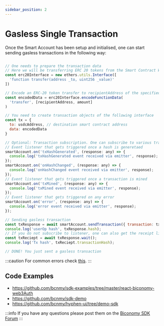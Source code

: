 ```yaml
---
sidebar_position: 2
---
```


# Gasless Single Transaction

Once the Smart Account has been setup and initialised, one can start sending gasless transactions in the following way:

```js

// One needs to prepare the transaction data
// Here we will be transferring ERC 20 tokens from the Smart Contract Wallet to an address
const erc20Interface = new ethers.utils.Interface([
  'function transfer(address _to, uint256 _value)'
])

// Encode an ERC-20 token transfer to recipientAddress of the specified amount
const encodedData = erc20Interface.encodeFunctionData(
  'transfer', [recipientAddress, amount]
)

// You need to create transaction objects of the following interface
const tx = {
  to: usdcAddress, // destination smart contract address
  data: encodedData
}

// Optional: Transaction subscription. One can subscribe to various transaction states
// Event listener that gets triggered once a hash is generetaed
smartAccount.on('txHashGenerated', (response: any) => {
  console.log('txHashGenerated event received via emitter', response);
});
smartAccount.on('onHashChanged', (response: any) => {
  console.log('onHashChanged event received via emitter', response);
});
// Event listener that gets triggered once a transaction is mined
smartAccount.on('txMined', (response: any) => {
  console.log('txMined event received via emitter', response);
});
// Event listener that gets triggered on any error
smartAccount.on('error', (response: any) => {
  console.log('error event received via emitter', response);
});

// Sending gasless transaction
const txResponse = await smartAccount.sendTransaction({ transaction: tx1 });
console.log('userOp hash', txResponse.hash);
// If you do not subscribe to listener, one can also get the receipt like shown below
const txReciept = await txResponse.wait();
console.log('Tx hash', txReciept.transactionHash);

// DONE! You just sent a gasless transaction
```

:::caution
For common errors check [this](https://docs.biconomy.io/references/common-errors).
:::

## Code Examples

- https://github.com/bcnmy/sdk-examples/tree/master/react-biconomy-web3Auth
- https://github.com/bcnmy/sdk-demo
- https://github.com/bcnmy/hyphen-ui/tree/demo-sdk

:::info
If you have any questions please post them on the [Biconomy SDK Forum](https://forum.biconomy.io/)
:::

